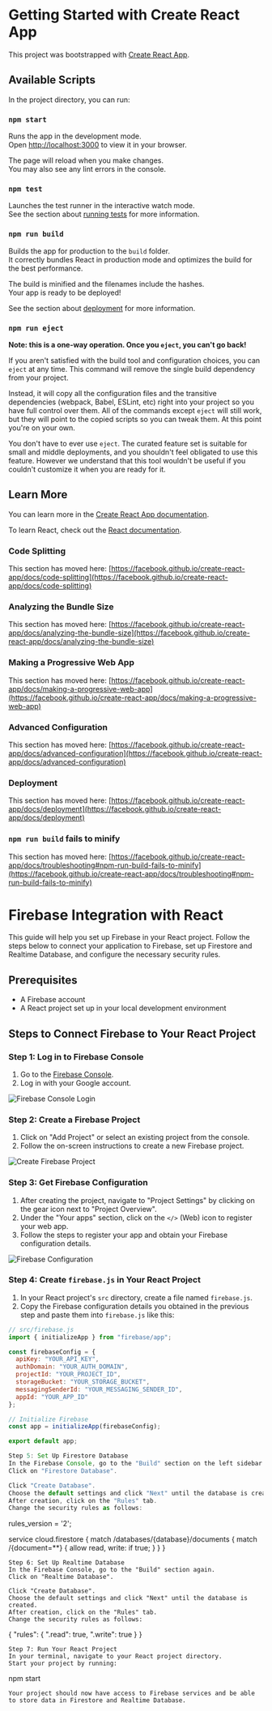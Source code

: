 # Getting Started with Create React App

This project was bootstrapped with [Create React App](https://github.com/facebook/create-react-app).

## Available Scripts

In the project directory, you can run:

### `npm start`

Runs the app in the development mode.\
Open [http://localhost:3000](http://localhost:3000) to view it in your browser.

The page will reload when you make changes.\
You may also see any lint errors in the console.

### `npm test`

Launches the test runner in the interactive watch mode.\
See the section about [running tests](https://facebook.github.io/create-react-app/docs/running-tests) for more information.

### `npm run build`

Builds the app for production to the `build` folder.\
It correctly bundles React in production mode and optimizes the build for the best performance.

The build is minified and the filenames include the hashes.\
Your app is ready to be deployed!

See the section about [deployment](https://facebook.github.io/create-react-app/docs/deployment) for more information.

### `npm run eject`

**Note: this is a one-way operation. Once you `eject`, you can't go back!**

If you aren't satisfied with the build tool and configuration choices, you can `eject` at any time. This command will remove the single build dependency from your project.

Instead, it will copy all the configuration files and the transitive dependencies (webpack, Babel, ESLint, etc) right into your project so you have full control over them. All of the commands except `eject` will still work, but they will point to the copied scripts so you can tweak them. At this point you're on your own.

You don't have to ever use `eject`. The curated feature set is suitable for small and middle deployments, and you shouldn't feel obligated to use this feature. However we understand that this tool wouldn't be useful if you couldn't customize it when you are ready for it.

## Learn More

You can learn more in the [Create React App documentation](https://facebook.github.io/create-react-app/docs/getting-started).

To learn React, check out the [React documentation](https://reactjs.org/).

### Code Splitting

This section has moved here: [https://facebook.github.io/create-react-app/docs/code-splitting](https://facebook.github.io/create-react-app/docs/code-splitting)

### Analyzing the Bundle Size

This section has moved here: [https://facebook.github.io/create-react-app/docs/analyzing-the-bundle-size](https://facebook.github.io/create-react-app/docs/analyzing-the-bundle-size)

### Making a Progressive Web App

This section has moved here: [https://facebook.github.io/create-react-app/docs/making-a-progressive-web-app](https://facebook.github.io/create-react-app/docs/making-a-progressive-web-app)

### Advanced Configuration

This section has moved here: [https://facebook.github.io/create-react-app/docs/advanced-configuration](https://facebook.github.io/create-react-app/docs/advanced-configuration)

### Deployment

This section has moved here: [https://facebook.github.io/create-react-app/docs/deployment](https://facebook.github.io/create-react-app/docs/deployment)

### `npm run build` fails to minify

This section has moved here: [https://facebook.github.io/create-react-app/docs/troubleshooting#npm-run-build-fails-to-minify](https://facebook.github.io/create-react-app/docs/troubleshooting#npm-run-build-fails-to-minify)



# Firebase Integration with React

This guide will help you set up Firebase in your React project. Follow the steps below to connect your application to Firebase, set up Firestore and Realtime Database, and configure the necessary security rules.

## Prerequisites

- A Firebase account
- A React project set up in your local development environment

## Steps to Connect Firebase to Your React Project

### Step 1: Log in to Firebase Console
1. Go to the [Firebase Console](https://console.firebase.google.com/).
2. Log in with your Google account.

![Firebase Console Login](assets/images/firebase-console-login.png)

### Step 2: Create a Firebase Project
1. Click on "Add Project" or select an existing project from the console.
2. Follow the on-screen instructions to create a new Firebase project.

![Create Firebase Project](assets/images/create-firebase-project.png)

### Step 3: Get Firebase Configuration
1. After creating the project, navigate to "Project Settings" by clicking on the gear icon next to "Project Overview".
2. Under the "Your apps" section, click on the `</>` (Web) icon to register your web app.
3. Follow the steps to register your app and obtain your Firebase configuration details.

![Firebase Configuration](assets/images/firebase-config.png)

### Step 4: Create `firebase.js` in Your React Project
1. In your React project's `src` directory, create a file named `firebase.js`.
2. Copy the Firebase configuration details you obtained in the previous step and paste them into `firebase.js` like this:

```javascript
// src/firebase.js
import { initializeApp } from "firebase/app";

const firebaseConfig = {
  apiKey: "YOUR_API_KEY",
  authDomain: "YOUR_AUTH_DOMAIN",
  projectId: "YOUR_PROJECT_ID",
  storageBucket: "YOUR_STORAGE_BUCKET",
  messagingSenderId: "YOUR_MESSAGING_SENDER_ID",
  appId: "YOUR_APP_ID"
};

// Initialize Firebase
const app = initializeApp(firebaseConfig);

export default app;

Step 5: Set Up Firestore Database
In the Firebase Console, go to the "Build" section on the left sidebar.
Click on "Firestore Database".

Click "Create Database".
Choose the default settings and click "Next" until the database is created.
After creation, click on the "Rules" tab.
Change the security rules as follows:
```
rules_version = '2';

service cloud.firestore {
  match /databases/{database}/documents {
    match /{document=**} {
      allow read, write: if true;
    }
  }
}
```
Step 6: Set Up Realtime Database
In the Firebase Console, go to the "Build" section again.
Click on "Realtime Database".

Click "Create Database".
Choose the default settings and click "Next" until the database is created.
After creation, click on the "Rules" tab.
Change the security rules as follows:
```
{
  "rules": {
    ".read": true,
    ".write": true
  }
}
```
Step 7: Run Your React Project
In your terminal, navigate to your React project directory.
Start your project by running:
```
npm start
```
Your project should now have access to Firebase services and be able to store data in Firestore and Realtime Database.